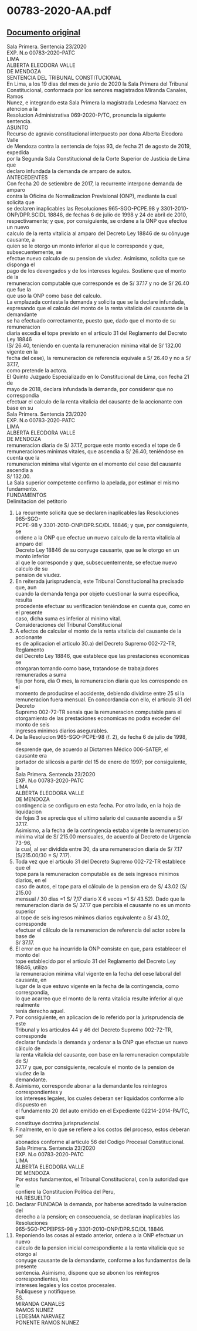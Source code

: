 
00783-2020-AA.pdf
=================
  
[Documento original](https://tc.gob.pe/jurisprudencia/2020/00783-2020-AA.pdf)  
---  
Sala Primera. Sentencia 23/2020  
EXP. N.o 00783-2020-PATC  
LIMA  
ALBERTA ELEODORA VALLE  
DE MENDOZA  
SENTENCIA DEL TRIBUNAL CONSTITUCIONAL  
En Lima, a los 19 dias del mes de junio de 2020 la Sala Primera del Tribunal  
Constitucional, conformada por los senores magistrados Miranda Canales, Ramos  
Nunez, e integrando esta Sala Primera la magistrada Ledesma Narvaez en atencion a la  
Resolucion Administrativa 069-2020-P/TC, pronuncia la siguiente sentencia.  
ASUNTO  
Recurso de agravio constitucional interpuesto por dona Alberta Eleodora Valle  
de Mendoza contra la sentencia de fojas 93, de fecha 21 de agosto de 2019, expedida  
por la Segunda Sala Constitucional de la Corte Superior de Justicia de Lima que  
declaro infundada la demanda de amparo de autos.  
ANTECEDENTES  
Con fecha 20 de setiembre de 2017, la recurrente interpone demanda de amparo  
contra la Oficina de Normalizacion Previsional (ONP), mediante la cual solicita que  
se declaren inaplicables las Resoluciones 965-SGO-PCPE.98 y 3301-2010-  
ONP/DPR.SCIDL 18846, de fechas 6 de julio de 1998 y 24 de abril de 2010,  
respectivamente; y que, por consiguiente, se ordene a la ONP que efectue un nuevo  
calculo de la renta vitalicia al amparo del Decreto Ley 18846 de su cônyuge causante, a  
quien se le otorgo un monto inferior al que le corresponde y que, subsecuentemente, se  
efectue nuevo calculo de su pension de viudez. Asimismo, solicita que se disponga el  
pago de los devengados y de los intereses legales. Sostiene que el monto de la  
remuneracion computable que corresponde es de S/ 37.17 y no de S/ 26.40 que fue la  
que uso la ONP como base del calculo.  
La emplazada contesta la demanda y solicita que se la declare infundada,  
expresando que el calculo del monto de la renta vitalicia del causante de la demandante  
se ha efectuado correctamente, puesto que, dado que el monto de su remuneracion  
diaria excedia el tope previsto en el articulo 31 del Reglamento del Decreto Ley 18846  
(S/ 26.40, teniendo en cuenta la remuneracion minima vital de S/ 132.00 vigente en la  
fecha del cese), la remuneracion de referencia equivale a S/ 26.40 y no a S/ 37.17,  
como pretende la actora.  
El Quinto Juzgado Especializado en lo Constitucional de Lima, con fecha 21 de  
mayo de 2018, declara infundada la demanda, por considerar que no correspondia  
efectuar el calculo de la renta vitalicia del causante de la accionante con base en su  
Sala Primera. Sentencia 23/2020  
EXP. N.o 00783-2020-PATC  
LIMA  
ALBERTA ELEODORA VALLE  
DE MENDOZA  
remuneracion diaria de S/ 37.17, porque este monto excedia el tope de 6  
remuneraciones minimas vitales, que ascendia a S/ 26.40, teniéndose en cuenta que la  
remuneracion minima vital vigente en el momento del cese del causante ascendia a  
S/ 132.00.  
La Sala superior competente confirmo la apelada, por estimar el mismo  
fundamento.  
FUNDAMENTOS  
Delimitacion del petitorio  
1. La recurrente solicita que se declaren inaplicables las Resoluciones 965-SGO-  
PCPE-98 y 3301-2010-ONPIDPR.SC/DL 18846; y que, por consiguiente, se  
ordene a la ONP que efectue un nuevo calculo de la renta vitalicia al amparo del  
Decreto Ley 18846 de su conyuge causante, que se le otorgo en un monto inferior  
al que le corresponde y que, subsecuentemente, se efectue nuevo calculo de su  
pension de viudez.  
2. En reiterada jurisprudencia, este Tribunal Constitucional ha precisado que, aun  
cuando la demanda tenga por objeto cuestionar la suma especifica, resulta  
procedente efectuar su verificacion teniéndose en cuenta que, como en el presente  
caso, dicha suma es inferior al minimo vital.  
Consideraciones del Tribunal Constitucional  
3. A efectos de calcular el monto de la renta vitalicia del causante de la accionante  
es de aplicacion el articulo 30.a) del Decreto Supremo 002-72-TR, Reglamento  
del Decreto Ley 18846, que establece que las prestaciones economicas se  
otorgaran tomando como base, tratandose de trabajadores remunerados a suma  
fija por hora, dia O mes, la remuneracion diaria que les corresponde en el  
momento de producirse el accidente, debiendo dividirse entre 25 si la  
remuneracion fuera mensual. En concordancia con ello, el articulo 31 del Decreto  
Supremo 002-72-TR senala que la remuneracion computable para el  
otorgamiento de las prestaciones economicas no podra exceder del monto de seis  
ingresos minimos diarios asegurables.  
4. De la Resolucion 965-SGO-PCPE-98 (f. 2), de fecha 6 de julio de 1998, se  
desprende que, de acuerdo al Dictamen Médico 006-SATEP, el causante era  
portador de silicosis a partir del 15 de enero de 1997; por consiguiente, la  
Sala Primera. Sentencia 23/2020  
EXP. N.o 00783-2020-PATC  
LIMA  
ALBERTA ELEODORA VALLE  
DE MENDOZA  
contingencia se configuro en esta fecha. Por otro lado, en la hoja de liquidacion  
de fojas 3 se aprecia que el ultimo salario del causante ascendia a S/ 37.17.  
Asimismo, a la fecha de la contingencia estaba vigente la remuneracion  
minima vital de S/ 215.00 mensuales, de acuerdo al Decreto de Urgencia 73-96,  
la cual, al ser dividida entre 30, da una remuneracion diaria de S/ 7.17  
(S/215.00/30 = S/ 7.17).  
5. Toda vez que el articulo 31 del Decreto Supremo 002-72-TR establece que el  
tope para la remuneracion computable es de seis ingresos minimos diarios, en el  
caso de autos, el tope para el câlculo de la pension era de S/ 43.02 (S/ 215.00  
mensual / 30 dias =1 S/ 7,17 diario X 6 veces =1 S/ 43.52). Dado que la  
remuneracion diaria de S/ 37.17 que percibia el causante no es un monto superior  
al tope de seis ingresos minimos diarios equivalente a S/ 43.02, corresponde  
efectuar el câlculo de la remuneracion de referencia del actor sobre la base de  
S/ 37.17.  
6. El error en que ha incurrido la ONP consiste en que, para establecer el monto del  
tope establecido por el articulo 31 del Reglamento del Decreto Ley 18846, utilizo  
la remuneracion minima vital vigente en la fecha del cese laboral del causante, en  
lugar de la que estuvo vigente en la fecha de la contingencia, como correspondia,  
lo que acarreo que el monto de la renta vitalicia resulte inferior al que realmente  
tenia derecho aquel.  
7. Por consiguiente, en aplicacion de lo referido por la jurisprudencia de este  
Tribunal y los articulos 44 y 46 del Decreto Supremo 002-72-TR, corresponde  
declarar fundada la demanda y ordenar a la ONP que efectue un nuevo câlculo de  
la renta vitalicia del causante, con base en la remuneracion computable de S/  
37.17 y que, por consiguiente, recalcule el monto de la pension de viudez de la  
demandante.  
8. Asimismo, corresponde abonar a la demandante los reintegros correspondientes y  
los intereses legales, los cuales deberan ser liquidados conforme a lo dispuesto en  
el fundamento 20 del auto emitido en el Expediente 02214-2014-PA/TC, que  
constituye doctrina jurisprudencial.  
9. Finalmente, en lo que se refiere a los costos del proceso, estos deberan ser  
abonados conforme al articulo 56 del Codigo Procesal Constitucional.  
Sala Primera. Sentencia 23/2020  
EXP. N.o 00783-2020-PATC  
LIMA  
ALBERTA ELEODORA VALLE  
DE MENDOZA  
Por estos fundamentos, el Tribunal Constitucional, con la autoridad que le  
confiere la Constitucion Politica del Peru,  
HA RESUELTO  
1. Declarar FUNDADA la demanda, por haberse acreditado la vulneracion del  
derecho a la pension; en consecuencia, se declaran inaplicables las Resoluciones  
965-5G0-PCPEIPSS-98 y 3301-2010-ONP/DPR.SC/DL 18846.  
2. Reponiendo las cosas al estado anterior, ordena a la ONP efectuar un nuevo  
calculo de la pension inicial correspondiente a la renta vitalicia que se otorgo al  
conyuge causante de la demandante, conforme a los fundamentos de la presente  
sentencia. Asimismo, dispone que se abonen los reintegros correspondientes, los  
intereses legales y los costos procesales.  
Publiquese y notifiquese.  
SS.  
MIRANDA CANALES  
RAMOS NUNEZ  
LEDESMA NARVAEZ  
PONENTE RAMOS NUNEZ